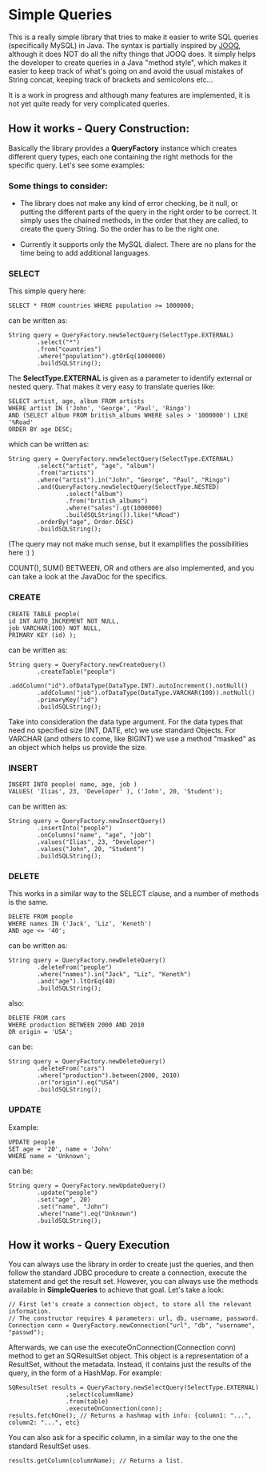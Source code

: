 # Simple Queries

This is a really simple library that tries to make it easier to write SQL queries (specifically MySQL) in Java.
The syntax is partially inspired by [JOOQ](http://jooq.org/), although it does NOT do all the nifty things that JOOQ does. It simply helps the developer to create queries in a Java "method style", which makes it easier to keep track of what's going on and avoid the usual mistakes of String concat, keeping track of brackets and semicolons etc...


It is a work in progress and although many features are implemented, it is not yet quite ready for very complicated queries.


## How it works - Query Construction:

Basically the library provides a __QueryFactory__ instance which creates different query types, each one containing the right methods for the specific query. Let's see some examples:

### Some things to consider:

* The library does not make any kind of error checking, be it null, or putting the different parts of the query in the right order to be correct. It simply uses the chained methods, in the order that they are called, to create the query String. So the order has to be the right one.

* Currently it supports only the MySQL dialect. There are no plans for the time being to add additional languages.


### SELECT

This simple query here:

    SELECT * FROM countries WHERE population >= 1000000;


can be written as:

    String query = QueryFactory.newSelectQuery(SelectType.EXTERNAL)
            .select("*")
            .from("countries")
            .where("population").gtOrEq(1000000)
            .buildSQLString();

The __SelectType.EXTERNAL__ is given as a parameter to identify external or nested query. That makes it very easy to translate queries like:

    SELECT artist, age, album FROM artists
    WHERE artist IN ('John', 'George', 'Paul', 'Ringo')
    AND (SELECT album FROM british_albums WHERE sales > '1000000') LIKE '%Road'
    ORDER BY age DESC;

which can be written as:

    String query = QueryFactory.newSelectQuery(SelectType.EXTERNAL)
            .select("artist", "age", "album")
            .from("artists")
            .where("artist").in("John", "George", "Paul", "Ringo")
            .and(QueryFactory.newSelectQuery(SelectType.NESTED)
                    .select("album")
                    .from("british_albums")
                    .where("sales").gt(1000000)
                    .buildSQLString()).like("%Road")
            .orderBy("age", Order.DESC)
            .buildSQLString();
            
(The query may not make much sense, but it examplifies the possibilities here :) )

COUNT(), SUM() BETWEEN, OR and others are also implemented, and you can take a look at the JavaDoc for the specifics.


### CREATE

    CREATE TABLE people(
    id INT AUTO_INCREMENT NOT NULL,
    job VARCHAR(100) NOT NULL,
    PRIMARY KEY (id) );

can be written as:

    String query = QueryFactory.newCreateQuery()
            .createTable("people")
            .addColumn("id").ofDataType(DataType.INT).autoIncrement().notNull()
            .addColumn("job").ofDataType(DataType.VARCHAR(100)).notNull()
            .primaryKey("id")
            .buildSQLString();

Take into consideration the data type argument. For the data types that need no specified size (INT, DATE, etc) we use standard Objects.
For VARCHAR (and others to come, like BIGINT) we use a method "masked" as an object which helps us provide the size.

### INSERT

    INSERT INTO people( name, age, job )
    VALUES( 'Ilias', 23, 'Developer' ), ('John', 20, 'Student');

can be written as:

    String query = QueryFactory.newInsertQuery()
            .insertInto("people")
            .onColumns("name", "age", "job")
            .values("Ilias", 23, "Developer")
            .values("John", 20, "Student")
            .buildSQLString();


### DELETE

This works in a similar way to the SELECT clause, and a number of methods is the same.

    DELETE FROM people
    WHERE names IN ('Jack', 'Liz', 'Keneth')
    AND age <= '40';

can be written as:

    String query = QueryFactory.newDeleteQuery()
            .deleteFrom("people")
            .where("names").in("Jack", "Liz", "Keneth")
            .and("age").ltOrEq(40)
            .buildSQLString();

also:

    DELETE FROM cars
    WHERE production BETWEEN 2000 AND 2010
    OR origin = 'USA';

can be:

    String query = QueryFactory.newDeleteQuery()
            .deleteFrom("cars")
            .where("production").between(2000, 2010)
            .or("origin").eq("USA")
            .buildSQLString();


### UPDATE

Example:

    UPDATE people
    SET age = '20', name = 'John'
    WHERE name = 'Unknown';

can be:

    String query = QueryFactory.newUpdateQuery()
            .update("people")
            .set("age", 20)
            .set("name", "John")
            .where("name").eq("Unknown")
            .buildSQLString();


## How it works - Query Execution

You can always use the library in order to create just the queries, and then follow the standard JDBC procedure to create a connection, execute the statement and get the result set.
However, you can always use the methods available in __SimpleQueries__ to achieve that goal. Let's take a look:

    // First let's create a connection object, to store all the relevant information.
    // The constructor requires 4 parameters: url, db, username, password.
    Connection conn = QueryFactory.newConnection("url", "db", "username", "passwd");

Afterwards, we can use the executeOnConnection(Connection conn) method to get an SQResultSet object. This object is a representation of a ResultSet, without the metadata. Instead, it contains just the results of the query, in the form of a HashMap. For example:

    SQResultSet results = QueryFactory.newSelectQuery(SelectType.EXTERNAL)
                    .select(columnName)
                    .from(table)
                    .executeOnConnection(conn);
    results.fetchOne(); // Returns a hashmap with info: {column1: "...", column2: "...", etc}

You can also ask for a specific column, in a similar way to the one the standard ResultSet uses.

    results.getColumn(columnName); // Returns a list.